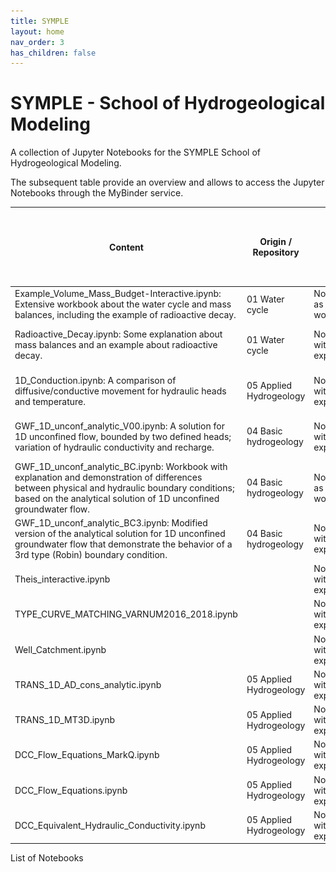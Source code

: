 ```yaml
---
title: SYMPLE
layout: home
nav_order: 3
has_children: false
---
```


# SYMPLE - School of Hydrogeological Modeling

A collection of Jupyter Notebooks for the SYMPLE School of Hydrogeological Modeling.

The subsequent table provide an overview and allows to access the Jupyter Notebooks through the MyBinder service.



| Content                                                      | Origin / Repository     | Type                       | Preview                                       | Access (via MyBinder and Jupyter Notebook / Voila)           | QR for access                              |
| ------------------------------------------------------------ | ----------------------- | -------------------------- | --------------------------------------------- | ------------------------------------------------------------ | ------------------------------------------ |
| Example_Volume_Mass_Budget-Interactive.ipynb: Extensive workbook about the water cycle and mass balances, including the example of radioactive decay. | 01 Water cycle          | Notebook  as workbook      | ![](.\assets\images\symple\pre\PRE_SY001.png) | [![Binder](https://mybinder.org/badge_logo.svg)](https://mybinder.org/v2/gh/gw-inux/Jupyter-Notebooks/HEAD?urlpath=notebooks%2F01+Water+cycle%2FExample_Volume_Mass_Budget-Interactive.ipynb) | ![](.\assets\images\symple\qr\qr001NB.png) |
| Radioactive_Decay.ipynb: Some explanation about mass balances and an example about radioactive decay. | 01 Water cycle          | Notebook with explanations | ![](.\assets\images\symple\pre\PRE_SY002.png) | NB [![Binder](https://mybinder.org/badge_logo.svg)](https://mybinder.org/v2/gh/gw-inux/Jupyter-Notebooks/HEAD?urlpath=notebooks%2F01+Water+cycle%2FRadioactive_Decay.ipynb) Voila [![Binder](https://mybinder.org/badge_logo.svg)](https://mybinder.org/v2/gh/gw-inux/Jupyter-Notebooks/HEAD?urlpath=voila%2Frender%2F01+Water+cycle%2FRadioactive_Decay.ipynb) | QR                                         |
| 1D_Conduction.ipynb: A comparison of diffusive/conductive movement for hydraulic heads and temperature. | 05 Applied Hydrogeology | Notebook with explanations | ![](.\assets\images\symple\pre\PRE_SY003.png) | NB [![Binder](https://mybinder.org/badge_logo.svg)](https://mybinder.org/v2/gh/gw-inux/Jupyter-Notebooks/HEAD?urlpath=notebooks%2F05+Applied+hydrogeology%2F1D_Conduction.ipynb) Voila [![Binder](https://mybinder.org/badge_logo.svg)](https://mybinder.org/v2/gh/gw-inux/Jupyter-Notebooks/HEAD?urlpath=voila%2Frender%2F05+Applied+hydrogeology%2F1D_Conduction.ipynb) | QR                                         |
| GWF_1D_unconf_analytic_V00.ipynb: A solution for 1D unconfined flow, bounded by two defined heads; variation of hydraulic conductivity and recharge. | 04 Basic hydrogeology   | Notebook with explanations | ![](.\assets\images\symple\pre\PRE_SY004.png) | NB [![Binder](https://mybinder.org/badge_logo.svg)](https://mybinder.org/v2/gh/gw-inux/Jupyter-Notebooks/HEAD?urlpath=notebooks%2F04+Basic+hydrogeology%2FGWF_1D_unconf_analytic_V00.ipynb) Voila [![Binder](https://mybinder.org/badge_logo.svg)](https://mybinder.org/v2/gh/gw-inux/Jupyter-Notebooks/HEAD?urlpath=voila%2Frender%2F04+Basic+hydrogeology%2FGWF_1D_unconf_analytic_V00.ipynb) | QR                                         |
| GWF_1D_unconf_analytic_BC.ipynb: Workbook with explanation and demonstration of differences between physical and hydraulic boundary conditions; based on the analytical solution of 1D unconfined groundwater flow. | 04 Basic hydrogeology   | Notebook as workbook       | ![](.\assets\images\symple\pre\PRE_SY005.png)                                           | NB [![Binder](https://mybinder.org/badge_logo.svg)](https://mybinder.org/v2/gh/gw-inux/Jupyter-Notebooks/HEAD?urlpath=notebooks%2F04+Basic+hydrogeology%2FGWF_1D_unconf_analytic_BC.ipynb) Voila [![Binder](https://mybinder.org/badge_logo.svg)](https://mybinder.org/v2/gh/gw-inux/Jupyter-Notebooks/HEAD?urlpath=voila%2Frender%2F04+Basic+hydrogeology%2FGWF_1D_unconf_analytic_BC.ipynb) | QR                                         |
| GWF_1D_unconf_analytic_BC3.ipynb: Modified version of the analytical solution for 1D unconfined groundwater flow that demonstrate the behavior of a 3rd type (Robin) boundary condition. | 04 Basic hydrogeology   | Notebook with explanations | PRE                                           | NB [![Binder](https://mybinder.org/badge_logo.svg)](https://mybinder.org/v2/gh/gw-inux/Jupyter-Notebooks/HEAD?urlpath=notebooks%2F04+Basic+hydrogeology%2FGWF_1D_unconf_analytic_BC3.ipynb) Voila [![Binder](https://mybinder.org/badge_logo.svg)](https://mybinder.org/v2/gh/gw-inux/Jupyter-Notebooks/HEAD?urlpath=voila%2Frender%2F04+Basic+hydrogeology%2FGWF_1D_unconf_analytic_BC3.ipynb) | QR                                         |
| Theis_interactive.ipynb                                      |                         | Notebook with explanations | PRE                                           | NB Binder Voila Binder                                       | QR                                         |
| TYPE_CURVE_MATCHING_VARNUM2016_2018.ipynb                    |                         | Notebook with explanations | PRE                                           | NB Binder Voila Binder                                       | QR                                         |
| Well_Catchment.ipynb                                         |                         | Notebook with explanations | PRE                                           | NB Binder Voila Binder                                       | QR                                         |
| TRANS_1D_AD_cons_analytic.ipynb                              | 05 Applied Hydrogeology | Notebook with explanations | PRE                                           | NB Binder Voila Binder                                       | QR                                         |
| TRANS_1D_MT3D.ipynb                                          | 05 Applied Hydrogeology | Notebook with explanations | PRE                                           |                                                              |                                            |
| DCC_Flow_Equations_MarkQ.ipynb                               | 05 Applied Hydrogeology | Notebook with explanations | PRE                                           | NB Binder Voila Binder                                       | QR                                         |
| DCC_Flow_Equations.ipynb                                     | 05 Applied Hydrogeology | Notebook with explanations | PRE                                           | NB Binder Voila Binder                                       | QR                                         |
| DCC_Equivalent_Hydraulic_Conductivity.ipynb                  | 05 Applied Hydrogeology | Notebook with explanations | PRE                                           | NB Binder Voila Binder                                       | QR                                         |



List of Notebooks

